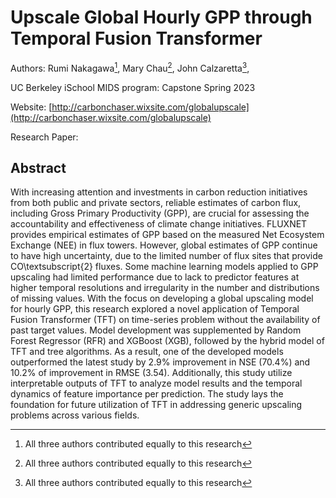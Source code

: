 # Upscale Global Hourly GPP through Temporal Fusion Transformer

Authors: Rumi Nakagawa[^*], Mary Chau[^*], John Calzaretta[^*], 

UC Berkeley iSchool MIDS program: Capstone Spring 2023

Website: [http://carbonchaser.wixsite.com/globalupscale](http://carbonchaser.wixsite.com/globalupscale)

Research Paper:  <Under Review>

## Abstract
With increasing attention and investments in carbon reduction initiatives from both public and private sectors, reliable estimates of carbon flux, including Gross Primary Productivity (GPP), are crucial for assessing the accountability and effectiveness of climate change initiatives. FLUXNET provides empirical estimates of GPP based on the measured Net Ecosystem Exchange (NEE) in flux towers. However, global estimates of GPP continue to have high uncertainty, due to the limited number of flux sites that provide CO\textsubscript{2} fluxes.  Some machine learning models applied to GPP upscaling had limited performance due to lack to predictor features at higher temporal resolutions and irregularity in the number and distributions of missing values. With the focus on developing a global upscaling model for hourly GPP, this research explored a novel application of Temporal Fusion Transformer (TFT) on time-series problem without the availability of past target values. Model development was supplemented by Random Forest Regressor (RFR) and XGBoost (XGB), followed by the hybrid model of TFT and tree algorithms. As a result, one of the developed models outperformed the latest study by 2.9\% improvement in NSE (70.4\%) and 10.2\% of improvement in RMSE (3.54). Additionally, this study utilize interpretable outputs of TFT to analyze model results and the temporal dynamics of feature importance per prediction. The study lays the foundation for future utilization of TFT in addressing generic upscaling problems across various fields.

[^*]: All three authors contributed equally to this research
